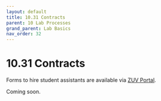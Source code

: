 ```yaml
---
layout: default
title: 10.31 Contracts
parent: 10 Lab Processes
grand_parent: Lab Basics
nav_order: 32
---
```


# 10.31 Contracts

Forms to hire student assistants are available via [ZUV Portal](https://zuvportal.uni-bamberg.de/).

Coming soon.
